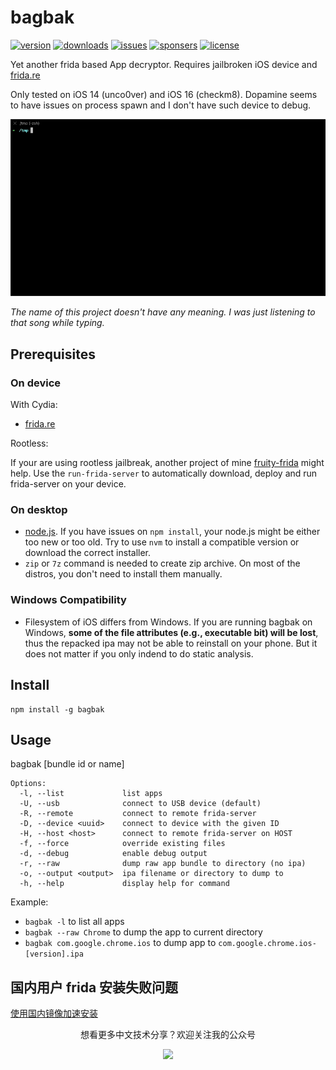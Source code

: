 # bagbak

[![version](https://img.shields.io/npm/v/bagbak)]((https://www.npmjs.com/package/bagbak))
[![downloads](https://img.shields.io/npm/dm/bagbak)](https://www.npmjs.com/package/bagbak)
[![issues](https://img.shields.io/github/issues/chichou/bagbak)](https://github.com/chichou/bagbak/issues)
[![sponsers](https://img.shields.io/github/sponsors/chichou)](https://github.com/sponsors/chichou)
[![license](https://img.shields.io/github/license/chichou/bagbak)](LICENSE)

Yet another frida based App decryptor. Requires jailbroken iOS device and [frida.re](https://www.frida.re/)

Only tested on iOS 14 (unco0ver) and iOS 16 (checkm8). Dopamine seems to have issues on process spawn and I don't have such device to debug.

![demo](images/screen.gif)

*The name of this project doesn't have any meaning. I was just listening to that song while typing.*

## Prerequisites

### On device

With Cydia:

* [frida.re](https://www.frida.re/docs/ios/)

Rootless:

If your are using rootless jailbreak, another project of mine [fruity-frida](https://github.com/ChiChou/fruity-frida/) might help. Use the `run-frida-server` to automatically download, deploy and run frida-server on your device.

### On desktop

* [node.js](https://nodejs.org/). If you have issues on `npm install`, your node.js might be either too new or too old. Try to use `nvm` to install a compatible version or download the correct installer.
* `zip` or `7z` command is needed to create zip archive. On most of the distros, you don't need to install them manually.

### Windows Compatibility

* Filesystem of iOS differs from Windows. If you are running bagbak on Windows, **some of the file attributes (e.g., executable bit) will be lost**, thus the repacked ipa may not be able to reinstall on your phone. But it does not matter if you only indend to do static analysis.

## Install

```
npm install -g bagbak
```

## Usage

bagbak [bundle id or name]

```
Options:
  -l, --list             list apps
  -U, --usb              connect to USB device (default)
  -R, --remote           connect to remote frida-server
  -D, --device <uuid>    connect to device with the given ID
  -H, --host <host>      connect to remote frida-server on HOST
  -f, --force            override existing files
  -d, --debug            enable debug output
  -r, --raw              dump raw app bundle to directory (no ipa)
  -o, --output <output>  ipa filename or directory to dump to
  -h, --help             display help for command
```

Example:

* `bagbak -l` to list all apps
* `bagbak --raw Chrome` to dump the app to current directory
* `bagbak com.google.chrome.ios` to dump app to `com.google.chrome.ios-[version].ipa`

## 国内用户 frida 安装失败问题

[使用国内镜像加速安装](https://github.com/chaitin/passionfruit/wiki/%E4%BD%BF%E7%94%A8%E5%9B%BD%E5%86%85%E9%95%9C%E5%83%8F%E5%8A%A0%E9%80%9F%E5%AE%89%E8%A3%85#%E9%A2%84%E7%BC%96%E8%AF%91%E5%8C%85%E5%A4%B1%E8%B4%A5)

<p align="center">想看更多中文技术分享？欢迎关注我的公众号</p>
<p align="center"><image src="images/weixin.jpg" width="240" /></p>
